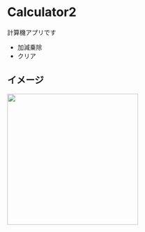 # Calculator2
計算機アプリです
* 加減乗除
* クリア

## イメージ
<img src="https://user-images.githubusercontent.com/52473279/97048116-dcf0d780-15b4-11eb-92f4-d2e997c1a47c.png" width="300px">

